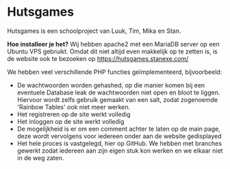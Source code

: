 # **Hutsgames**

Hutsgames is een schoolproject van Luuk, Tim, Mika en Stan.

**Hoe installeer je het?**
Wij hebben apache2 met een MariaDB server op een Ubuntu VPS gebruikt.
Omdat dit niet altijd even makkelijk op te zetten is, is de website ook te bezoeken op https://hutsgames.stanexe.com/

We hebben veel verschillende PHP functies geïmplementeerd, bijvoorbeeld:
- De wachtwoorden worden gehashed, op die manier komen bij een eventuele Database leak de wachtwoorden niet open en bloot te liggen. Hiervoor wordt zelfs gebruik gemaakt van een salt, zodat zogenoemde 'Rainbow Tables' ook niet meer werken.
- Het registreren op de site werkt volledig
- Het inloggen op de site werkt volledig
- De mogelijkheid is er om een comment achter te laten op de main page, deze wordt vervolgens voor iedereen onder aan de website gedisplayed
- Het hele proces is vastgelegd, hier op GitHub. We hebben met branches gewerkt zodat iedereen aan zijn eigen stuk kon werken en we elkaar niet in de weg zaten.
